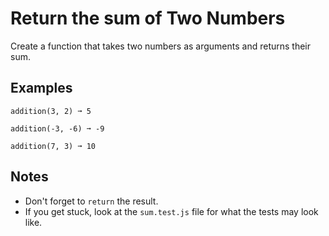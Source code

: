 # Return the sum of Two Numbers

Create a function that takes two numbers as arguments and returns their sum.

## Examples
```
addition(3, 2) ➞ 5

addition(-3, -6) ➞ -9

addition(7, 3) ➞ 10
```

## Notes
- Don't forget to ```return``` the result.
- If you get stuck, look at the ```sum.test.js``` file for what the tests may look like.